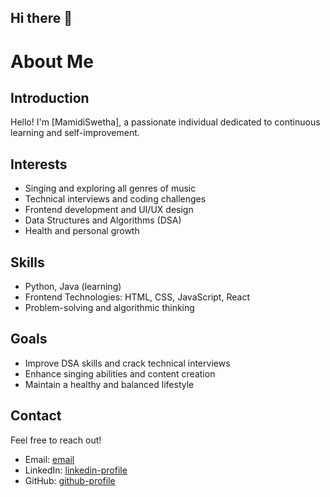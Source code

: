 ## Hi there 👋
# About Me

## Introduction
Hello! I'm [MamidiSwetha], a passionate individual dedicated to continuous learning and self-improvement.

## Interests
- Singing and exploring all genres of music
- Technical interviews and coding challenges
- Frontend development and UI/UX design
- Data Structures and Algorithms (DSA)
- Health and personal growth

## Skills
- Python, Java (learning)
- Frontend Technologies: HTML, CSS, JavaScript, React
- Problem-solving and algorithmic thinking

## Goals
- Improve DSA skills and crack technical interviews
- Enhance singing abilities and content creation
- Maintain a healthy and balanced lifestyle

## Contact
Feel free to reach out!
- Email: [email](mailto:shwethamamidi25@gmail.com)
- LinkedIn: [linkedin-profile]([https://linkedin.com/in/your-profile](https://www.linkedin.com/in/swetha-mamidi-580b30255/))
- GitHub: [github-profile](https://github.com/MamidiSwetha/MamidiSwetha)

<!--
**MamidiSwetha/MamidiSwetha** is a ✨ _special_ ✨ repository because its `README.md` (this file) appears on your GitHub profile.

Here are some ideas to get you started:

- 🔭 I’m currently working on ...
- 🌱 I’m currently learning ...
- 👯 I’m looking to collaborate on ...
- 🤔 I’m looking for help with ...
- 💬 Ask me about ...
- 📫 How to reach me: ...
- 😄 Pronouns: ...
- ⚡ Fun fact: ...
-->
